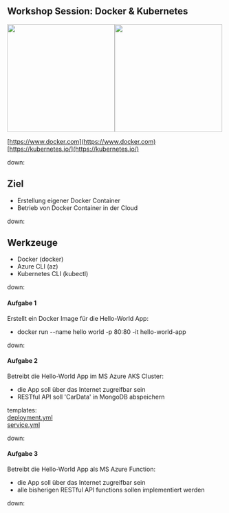 ## Workshop Session: Docker & Kubernetes

<img src="media/docker.jpg" width="250px" height="250px" /><img src="media/kubernetes.png" width="250px" height="250px" /><br>

[https://www.docker.com](https://www.docker.com) <br>
[https://kubernetes.io/](https://kubernetes.io/)

down:

## Ziel

* Erstellung eigener Docker Container
* Betrieb von Docker Container in der Cloud

down:

## Werkzeuge

* Docker (docker)
* Azure CLI (az)
* Kubernetes CLI (kubectl)

down:

#### Aufgabe 1

Erstellt ein Docker Image für die Hello-World App:

* docker run --name hello world -p 80:80 -it hello-world-app

down:

#### Aufgabe 2

Betreibt die Hello-World App im MS Azure AKS Cluster:

* die App soll über das Internet zugreifbar sein
* RESTful API soll 'CarData' in MongoDB abspeichern

templates: <br>
<a href="topics/deployment.yml">deployment.yml</a><br>
<a href="topics/service.yml">service.yml</a>

down:

#### Aufgabe 3

Betreibt die Hello-World App als MS Azure Function:

* die App soll über das Internet zugreifbar sein
* alle bisherigen RESTful API functions sollen implementiert werden

down:

